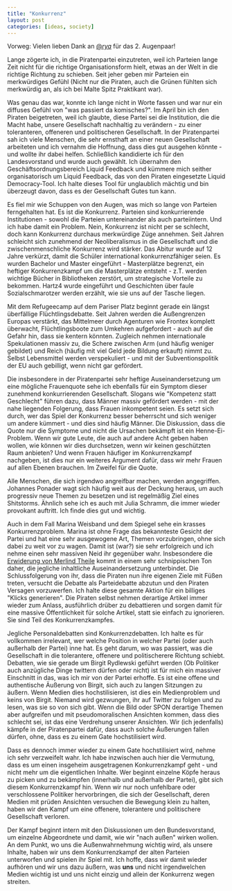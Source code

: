 ```yaml
---
title: "Konkurrenz"
layout: post
categories: [ideas, society]
---
```

Vorweg: Vielen lieben Dank an <a href="https://twitter.com/_rya_">@_rya_</a> für das 2. Augenpaar!


Lange zögerte ich, in die Piratenpartei einzutreten, weil ich Parteien lange Zeit nicht für die richtige Organisationsform hielt, etwas an der Welt in die richtige Richtung zu schieben. Seit jeher geben mir Parteien ein merkwürdiges Gefühl (Nicht nur die Piraten, auch die Grünen fühlten sich merkwürdig an, als ich bei Malte Spitz Praktikant war).

Was genau das war, konnte ich lange nicht in Worte fassen und war nur ein diffuses Gefühl von "was passiert da komisches?". Im April bin ich den Piraten beigetreten, weil ich glaubte, diese Partei sei die Institution, die die Macht habe, unsere Gesellschaft nachhaltig zu verändern - zu einer toleranteren, offeneren und politischeren Gesellschaft. In der Piratenpartei sah ich viele Menschen, die sehr ernsthaft an einer neuen Gesellschaft arbeiteten und ich vernahm die Hoffnung, dass dies gut ausgehen könnte - und wollte ihr dabei helfen. Schließlich kandidierte ich für den Landesvorstand und wurde auch gewählt. Ich übernahm den Geschäftsordnungsbereich Liquid Feedback und kümmere mich seither organisatorisch um Liquid Feedback, das von den Piraten eingesetzte Liquid Democracy-Tool. Ich halte dieses Tool für unglaublich mächtig und bin überzeugt davon, dass es der Gesellschaft Gutes tun kann.

Es fiel mir wie Schuppen von den Augen, was mich so lange von Parteien ferngehalten hat. Es ist die Konkurrenz. Parteien sind konkurrierende Institutionen - sowohl die Parteien untereinander als auch parteiintern. Und ich habe damit ein Problem.  Nein, Konkurrenz ist nicht per se schlecht, doch kann Konkurrenz durchaus merkwürdige Züge annehmen. Seit Jahren schleicht sich zunehmend der Neoliberalismus in die Gesellschaft und die zwischenmenschliche Konkurrenz wird stärker. Das Abitur wurde auf 12 Jahre verkürzt, damit die Schüler international konkurrenzfähiger seien.
Es wurden Bachelor und Master eingeführt - Masterplätze begrenzt, ein heftiger Konkurrenzkampf um die Masterplätze entsteht - z.T. werden wichtige Bücher in Bibliotheken zerstört, um strategische Vorteile zu bekommen. Hartz4 wurde eingeführt und Geschichten über faule Sozialschmarotzer werden erzählt, wie sie uns auf der Tasche liegen.

Mit dem Refugeecamp auf dem Pariser Platz beginnt gerade ein längst überfällige Flüchtlingsdebatte. Seit Jahren werden die Außengrenzen Europas verstärkt, das Mittelmeer durch Agenturen wie Frontex komplett überwacht, Flüchtlingsboote zum Umkehren aufgefordert - auch auf die Gefahr hin, dass sie kentern könnten. Zugleich nehmen internationale Spekulationen massiv zu, die Schere zwischen Arm (und häufig weniger gebildet) und Reich (häufig mit viel Geld jede Bildung erkauft) nimmt zu. Selbst Lebensmittel werden verspekuliert - und mit der Subventionspolitik der EU auch gebilligt, wenn nicht gar gefördert.

Die insbesondere in der Piratenpartei sehr heftige Auseinandersetzung um eine mögliche Frauenquote sehe ich ebenfalls für ein Symptom dieser zunehmend konkurrierenden Gesellschaft. Slogans wie "Kompetenz statt Geschlecht" führen dazu, dass Männer massiv gefördert werden - mit der nahe liegenden Folgerung, dass Frauen inkompetent seien. Es setzt sich durch, wer das Spiel der Konkurrenz besser beherrscht und sich weniger um andere kümmert - und dies sind häufig Männer. Die Diskussion, dass die Quote nur die Symptome und nicht die Ursachen bekämpft ist ein Henne-Ei-Problem. Wenn wir gute Leute, die auch auf andere Acht geben haben wollen, wie können wir dies durchsetzen, wenn wir keinen geschützten Raum anbieten? Und wenn Frauen häufiger im Konkurrenzkampf nachgeben, ist dies nur ein weiteres Argument dafür, dass wir mehr Frauen auf allen Ebenen brauchen. Im Zweifel für die Quote.

Alle Menschen, die sich irgendwo angreifbar machen, werden angegriffen.
Johannes Ponader wagt sich häufig weit aus der Deckung heraus, um auch progressiv neue Themen zu besetzen und ist regelmäßig Ziel eines Shitstorms. Ähnlich sehe ich es auch mit Julia Schramm, die immer wieder provokant auftritt. Ich finde dies gut und wichtig.

Auch in dem Fall Marina Weisband und dem Spiegel sehe ein krasses Konkurrenzproblem. Marina ist ohne Frage das bekannteste Gesicht der Partei und hat eine sehr ausgewogene Art, Themen vorzubringen, ohne sich dabei zu weit vor zu wagen. Damit ist (war?) sie sehr erfolgreich und ich nehme einen sehr massiven Neid ihr gegenüber wahr. Insbesondere die <a href="http://www.spiegel.de/spiegel/spiegelblog/marina-weisbands-falsche-vorwuerfe-gegen-den-spiegel-a-865411.html">Erwiderung von Merlind Theile</a> kommt in einem sehr schnippischen Ton daher, die jegliche inhaltliche Auseinandersetzung unterbindet. Die Schlussfolgerung von ihr, dass die Piraten nun ihre eigenen Ziele mit Füßen treten, versucht die Debatte als Parteidebatte abzutun und den Piraten Versagen vorzuwerfen.
Ich halte diese gesamte Aktion für ein billiges "Klicks generieren". Die Piraten selbst nehmen derartige Artikel immer wieder zum Anlass, ausführlich drüber zu debattieren und sorgen damit für eine massive  Öffentlichkeit für solche Artikel, statt sie einfach zu ignorieren. Sie sind Teil des Konkurrenzkampfes.

Jegliche Personaldebatten sind Konkurrenzdebatten. Ich halte es für vollkommen irrelevant, wer welche Position in welcher Partei (oder auch außerhalb der Partei) inne hat. Es geht darum, wo was passiert, was die Gesellschaft in die tolerantere, offenere und politischerere Richtung schiebt. Debatten, wie sie gerade um Birgit Rydlewski geführt werden (Ob Politiker auch anzügliche Dinge twittern dürfen oder nicht) ist für mich ein massiver Einschnitt in das, was ich mir von der Partei erhoffe. Es ist eine offene und authentische Äußerung von Birgit, sich auch zu langen Sitzungen zu äußern. 
Wenn Medien dies hochstilisieren, ist dies ein Medienproblem und keins von Birgit. Niemand wird gezwungen, ihr auf Twitter zu folgen und zu lesen, was sie so von sich gibt. Wenn die Bild oder SPON derartige Themen aber aufgreifen und mit pseudomoralischen Ansichten kommen, dass dies schlecht sei, ist das eine Verdrehung unserer Ansichten. Wir (ich jedenfalls) kämpfe in der Piratenpartei dafür, dass auch solche Äußerungen fallen dürfen, ohne, dass es zu einem Gate hochstilisiert wird.

Dass es dennoch immer wieder zu einem Gate hochstilisiert wird, nehme ich sehr verzweifelt wahr. Ich habe inzwischen auch hier die Vermutung, dass es um einen insgeheim ausgetragenen Konkurrenzkampf geht - und nicht mehr um die eigentlichen Inhalte. Wer beginnt einzelne Köpfe heraus zu picken und zu bekämpfen (innerhalb und außerhalb der Partei), gibt sich diesem Konkurrenzkampf hin. Wenn wir nur noch unfehlbare oder verschlossene Politiker hervorbringen, die sich der Gesellschaft, deren Medien mit prüden Ansichten versuchen die Bewegung klein zu halten, haben wir den Kampf um eine offenere, tolerantere und politischere Gesellschaft verloren.

Der Kampf beginnt intern mit den Diskussionen um den Bundesvorstand, um einzelne Abgeordnete und damit, wie wir "nach außen" wirken wollen. An dem Punkt, wo uns die Außenwahrnehmung wichtig wird, als unsere Inhalte, haben wir uns dem Konkurrenzkampf der alten Parteien unterworfen und spielen ihr Spiel mit. Ich hoffe, dass wir damit wieder aufhören und wir uns dazu äußern, was <strong>uns</strong> und nicht irgendwelchen Medien wichtig ist und uns nicht einzig und allein der Konkurrenz wegen streiten.
